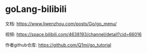 # goLang-bilibili

文档: https://www.liwenzhou.com/posts/Go/go_menu/

视频: https://space.bilibili.com/4638193/channel/detail?cid=66016

作者github仓库: https://github.com/Q1mi/go_tutorial


